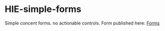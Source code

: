 # HIE-simple-forms
Simple concent forms. no actionable controls.
Form published here: [Forms](https://ldoronina-fmc.github.io/HIE-simple-forms/)
